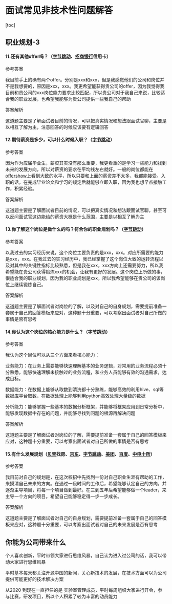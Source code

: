 # 面试常见非技术性问题解答

[toc]

##  **职业规划-3**

####  **11.还有其他offer吗？（[字节跳动](https://www.nowcoder.com/jump/super-jump/word?word=字节跳动)、[招商银行](https://www.nowcoder.com/jump/super-jump/word?word=招商银行)信用卡）** 

 参考答案 

  我目前手上的确有两个offer。分别是xxx和xxx，但是我感觉他们的公司和岗位并不是我想要的，原因是xxx，xxx。我更希望能获得贵公司的offer，因为我觉得我目前和贵公司的xxx岗位能力要求比较匹配，所以贵公司对于我自己来说，比较适合我的职业发展，也希望我能够为贵公司提供一些我自己的帮助 

 答案解析 

 这道题主要是了解面试者目前的情况，可以把真实情况和想法跟面试官聊，主要是以相互了解为主，注意回答的时候应该要有逻辑回答 

 


####  **12.期待薪资是多少，可以什么时候入职？（[字节跳动](https://www.nowcoder.com/jump/super-jump/word?word=字节跳动)）** 

 参考答案 

 因为作为应届毕业生，薪资其实没有那么重要，我更看重的是学习一些能力和找到未来的发展方向，所以对薪资的要求在平均线左右就好。一般的岗位都能在[offershow](https://www.nowcoder.com/jump/super-jump/word?word=offershow)上看到大致的水平，所以只要和上面的薪资差不太多，我都能接受。入职的话，在完成毕业论文和学习的规定后就能够立即入职，因为我也想早点接触工作，积累经验。 

 答案解析 

 这道题主要是了解面试者目前的情况，可以把真实情况和想法跟面试官聊，甚至可以反问面试官这边能给的薪资大概是什么范围，主要是以相互了解为主 

 


####  **13.你了解这个岗位是做什么的吗？符合你的职业规划吗？（[字节跳动](https://www.nowcoder.com/jump/super-jump/word?word=字节跳动)）** 

 参考答案 

  以我过去的实习经历来说，这个岗位主要负责的是xxx，xxx。对应所需要的能力是xxx，xxx。在我过去的实习经历中，我已经掌握了这个岗位大致的运转流程以及对其中的关键性指标比较熟悉，但是我在xxx，xxx方向上还需要努力，所以我希望能在贵公司获得锻炼xxx的机会，让我有更好的发展。这个岗位上所做的事，很适合我的职业规划，因为我的职业规划是xxx，所以我希望能够在贵公司的该岗位上继续锻炼自己。 

 答案解析 

 这道题主要是了解面试者对岗位的了解，以及对自己的自身规划，需要提前准备一套属于自己的回答模板来应对，这种题十分重要，可以考察出面试者对自己所做的事情是否有思考 

 

####  **14.你认为这个岗位的核心能力是什么？（[字节跳动](https://www.nowcoder.com/jump/super-jump/word?word=字节跳动)）**

 参考答案 

 我认为这个岗位可以从三个方面来看核心能力： 

 业务能力：在业务上需要能够快速理解基本的业务逻辑，对常用的业务流程必须十分熟悉，能够快速理解未接触过的业务流程，和业务人员能够有效的沟通需求，达成目标。 

 数据能力：在数据上能够从取数到清洗都十分熟练，能够高效的利用hive、sql等数据库平台取数，在数据处理上能够利用python高效处理大量级的数据 

 分析能力：能够掌握一些基本的数据分析框架，并能够将框架应用到日常分析中，能够发现数据中存在的问题，并能够寻找到问题的根源再解决问题 

 答案解析 

 这道题主要是了解面试者对岗位的了解，需要提前准备一套属于自己的回答模板来应对，这种题十分重要，可以考察出面试者对自己所做的事情是否有思考 

 


####  **15.有什么发展规划（[贝壳](https://www.nowcoder.com/jump/super-jump/word?word=贝壳)找房、[京东](https://www.nowcoder.com/jump/super-jump/word?word=京东)、[字节跳动](https://www.nowcoder.com/jump/super-jump/word?word=字节跳动)、[美团](https://www.nowcoder.com/jump/super-jump/word?word=美团)、[百度](https://www.nowcoder.com/jump/super-jump/word?word=百度)、[中电十所](https://www.nowcoder.com/jump/super-jump/word?word=中电十所)）** 

 参考答案 

  我目前对自己的规划是，在这次校招中先找到一份对自己职业生涯有帮助的工作，来摸清自己未来的方向。在通过一段时间的工作后，希望能够认定自己的方向，并逐渐主导项目，将每一个项目做到最好。在三到五年后希望能够做一个leader，来主导一个方向的项目。希望自己能够稳定得一步一步成长。 

 答案解析 

 这道题主要是了解面试者对自己的自身规划，需要提前准备一套属于自己的回答模板来应对，这种题十分重要，可以考察出面试者对自己的未来发展是否有思考 





## 你能为公司带来什么

个人喜欢创新，平时带领大家进行思维风暴，自己认为进入过公司的话，我可以带动大家进行思维风暴

平时基本每天都关注开源中国的新闻，关心新技术的发展，在技术方面可以为公司提供可能更好的技术解决方案

从2020 到现在一直担任的是 实验室管理成员，平时每周组织大家进行开会，参与比赛，研发项目，所以个人积累了较为丰富的动员能力


